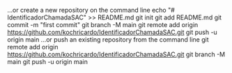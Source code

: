 …or create a new repository on the command line
echo "# IdentificadorChamadaSAC" >> README.md
git init
git add README.md
git commit -m "first commit"
git branch -M main
git remote add origin https://github.com/kochricardo/IdentificadorChamadaSAC.git
git push -u origin main
…or push an existing repository from the command line
git remote add origin https://github.com/kochricardo/IdentificadorChamadaSAC.git
git branch -M main
git push -u origin main